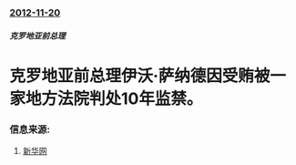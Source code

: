### [2012-11-20](/zh/news/2012/11/20/index.md)

##### 克罗地亚前总理
# 克罗地亚前总理伊沃·萨纳德因受贿被一家地方法院判处10年监禁。




### 信息来源:

1. [新华网](http://news.xinhuanet.com/world/2012-11/20/c_123977690.htm)
